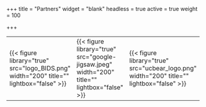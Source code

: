 +++
title = "Partners"
widget = "blank"
headless = true
active = true
weight = 100

+++

<table border="0" style="background-color: transparent; border: 0">
<tr>
<td style="vertical-align: middle; border: 0; background-color: transparent">
{{< figure library="true" src="logo_BIDS.png" width="200" title="" lightbox="false" >}}
</td><td style="vertical-align: middle; border: 0; background-color: transparent">
{{< figure library="true" src="google-jigsaw.jpeg" width="200" title="" lightbox="false" >}}
</td><td style="vertical-align: middle; border: 0; background-color: transparent">
{{< figure library="true" src="ucbear_logo.png" width="200" title="" lightbox="false" >}}
</td></tr>
</table>
